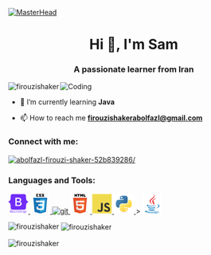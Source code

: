 [![MasterHead](https://www.trio.dev/hubfs/laptop-sand-clock.webp)](https://firouzishaker.io)
<h1 align="center">Hi 👋, I'm Sam </h1>
<h3 align="center">A passionate learner from Iran</h3>
<img align="right" alt="Coding" width="400" src="https://media2.giphy.com/media/v1.Y2lkPTc5MGI3NjExbGlmYXd3a29rM3FsaWl6MWh3OHh3bmplcTJscGU3ODJ1MzRyYjloYiZlcD12MV9pbnRlcm5hbF9naWZfYnlfaWQmY3Q9Zw/qgQUggAC3Pfv687qPC/giphy.gif">
<p align="left"> <img src="https://komarev.com/ghpvc/?username=firouzishaker&label=Profile%20views&color=0e75b6&style=flat" alt="firouzishaker" /> </p>

- 🌱 I’m currently learning **Java**

- 📫 How to reach me **firouzishakerabolfazl@gmail.com**

<h3 align="left">Connect with me:</h3>
<p align="left">
<a href="https://linkedin.com/in/abolfazl-firouzi-shaker-52b839286/" target="blank"><img align="center" src="https://raw.githubusercontent.com/rahuldkjain/github-profile-readme-generator/master/src/images/icons/Social/linked-in-alt.svg" alt="abolfazl-firouzi-shaker-52b839286/" height="30" width="40" /></a>
</p>

<h3 align="left">Languages and Tools:</h3>
<p align="left"> <a href="https://getbootstrap.com" target="_blank" rel="noreferrer"> <img src="https://raw.githubusercontent.com/devicons/devicon/master/icons/bootstrap/bootstrap-plain-wordmark.svg" alt="bootstrap" width="40" height="40"/> </a> <a href="https://www.w3schools.com/css/" target="_blank" rel="noreferrer"> <img src="https://raw.githubusercontent.com/devicons/devicon/master/icons/css3/css3-original-wordmark.svg" alt="css3" width="40" height="40"/> </a> <a href="https://git-scm.com/" target="_blank" rel="noreferrer"> <img src="https://www.vectorlogo.zone/logos/git-scm/git-scm-icon.svg" alt="git" width="40" height="40"/> </a> <a href="https://www.w3.org/html/" target="_blank" rel="noreferrer"> <img src="https://raw.githubusercontent.com/devicons/devicon/master/icons/html5/html5-original-wordmark.svg" alt="html5" width="40" height="40"/> </a> <a href="https://developer.mozilla.org/en-US/docs/Web/JavaScript" target="_blank" rel="noreferrer"> <img src="https://raw.githubusercontent.com/devicons/devicon/master/icons/javascript/javascript-original.svg" alt="javascript" width="40" height="40"/> </a> <a href="https://www.python.org" target="_blank" rel="noreferrer"> <img src="https://raw.githubusercontent.com/devicons/devicon/master/icons/python/python-original.svg" alt="python" width="40" height="40"/> </a>
> <a href="https://www.java.com" target="_blank" rel="noreferrer"> <img src="https://raw.githubusercontent.com/devicons/devicon/master/icons/java/java-original.svg" alt="java" width="40" height="40"/> </a></p>

<p><img align="left" src="https://github-readme-stats.vercel.app/api/top-langs?username=firouzishaker&show_icons=true&locale=en&layout=compact" alt="firouzishaker" /></p>

<p>&nbsp;<img align="center" src="https://github-readme-stats.vercel.app/api?username=firouzishaker&show_icons=true&locale=en" alt="firouzishaker" /></p>

<p><img align="center" src="https://github-readme-streak-stats.herokuapp.com/?user=firouzishaker&" alt="firouzishaker" /></p>
